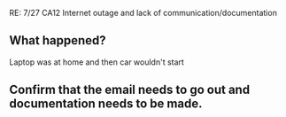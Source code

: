 RE: 7/27 CA12 Internet outage and lack of communication/documentation

## What happened?
Laptop was at home and then car wouldn't start

## Confirm that the email needs to go out and documentation needs to be made.
